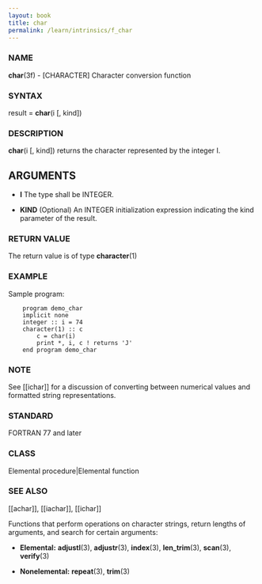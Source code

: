 ```yaml
---
layout: book
title: char
permalink: /learn/intrinsics/f_char
---
```

### NAME

**char**(3f) - \[CHARACTER\] Character conversion
function

### SYNTAX

result = **char**(i \[, kind\])

### DESCRIPTION

**char**(i \[, kind\]) returns the character represented by the integer
I.

## ARGUMENTS

  - **I**
    The type shall be INTEGER.

  - **KIND**
    (Optional) An INTEGER initialization expression indicating the kind
    parameter of the result.

### RETURN VALUE

The return value is of type **character**(1)

### EXAMPLE

Sample program:

```
    program demo_char
    implicit none
    integer :: i = 74
    character(1) :: c
        c = char(i)
        print *, i, c ! returns 'J'
    end program demo_char
```

### NOTE

See \[\[ichar\]\] for a discussion of converting between numerical
values and formatted string representations.

### STANDARD

FORTRAN 77 and later

### CLASS

Elemental procedure|Elemental function

### SEE ALSO

\[\[achar\]\], \[\[iachar\]\], \[\[ichar\]\]

Functions that perform operations on character strings, return lengths
of arguments, and search for certain arguments:

  - **Elemental:**
    **adjustl**(3), **adjustr**(3), **index**(3), **len\_trim**(3),
    **scan**(3), **verify**(3)

  - **Nonelemental:**
    **repeat**(3), **trim**(3)
